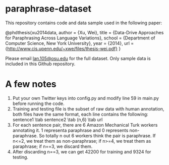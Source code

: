 # paraphrase-dataset
This repository contains code and data sample used in the following paper:

@phdthesis{xu2014data,
  author = {Xu, Wei},
  title = {Data-Drive Approaches for Paraphrasing Across Language Variations},
  school = {Department of Computer Science, New York University},
  year = {2014},
  url = {http://www.cis.upenn.edu/~xwe/files/thesis-wei.pdf}
}			    

Please email lan.105@osu.edu for the full dataset. Only sample data is included in this Github repository.

# A few notes
1. Put your own Twitter keys into config.py and modify line 59 in main.py before running the code.
2. Training and testing file is the subset of raw data with human annotation, both files have the same format, each line contains the following:
sentence1 \tab sentence2 \tab (n,6) \tab url
3. For each sentence pair, there are 6 Amazon Mechanical Turk workers annotating it. 1 representa paraphrase and 0 represents non-paraphrase. So totally n out 6 workers think the pair is paraphrase. If n<=2, we treat them as non-paraphrase; if n>=4, we treat them as paraphrase; if n==3, we discard them.
4. After discarding n==3, we can get 42200 for training and 9324 for testing.
